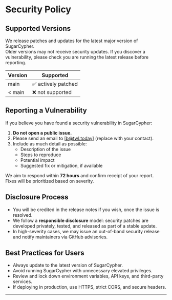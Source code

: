 # Security Policy

## Supported Versions

We release patches and updates for the latest major version of SugarCypher.  
Older versions may not receive security updates. If you discover a vulnerability, please check you are running the latest release before reporting.

| Version | Supported          |
| ------- | ------------------ |
| main    | ✅ actively patched |
| < main  | ❌ not supported    |

## Reporting a Vulnerability

If you believe you have found a security vulnerability in SugarCypher:

1. **Do not open a public issue.**
2. Please send an email to [b@twl.today] (replace with your contact).
3. Include as much detail as possible:
   - Description of the issue
   - Steps to reproduce
   - Potential impact
   - Suggested fix or mitigation, if available

We aim to respond within **72 hours** and confirm receipt of your report.  
Fixes will be prioritized based on severity.

## Disclosure Process

- You will be credited in the release notes if you wish, once the issue is resolved.
- We follow a **responsible disclosure** model: security patches are developed privately, tested, and released as part of a stable update.
- In high-severity cases, we may issue an out-of-band security release and notify maintainers via GitHub advisories.

## Best Practices for Users

- Always update to the latest version of SugarCypher.
- Avoid running SugarCypher with unnecessary elevated privileges.
- Review and lock down environment variables, API keys, and third-party services.
- If deploying in production, use HTTPS, strict CORS, and secure headers.

---


